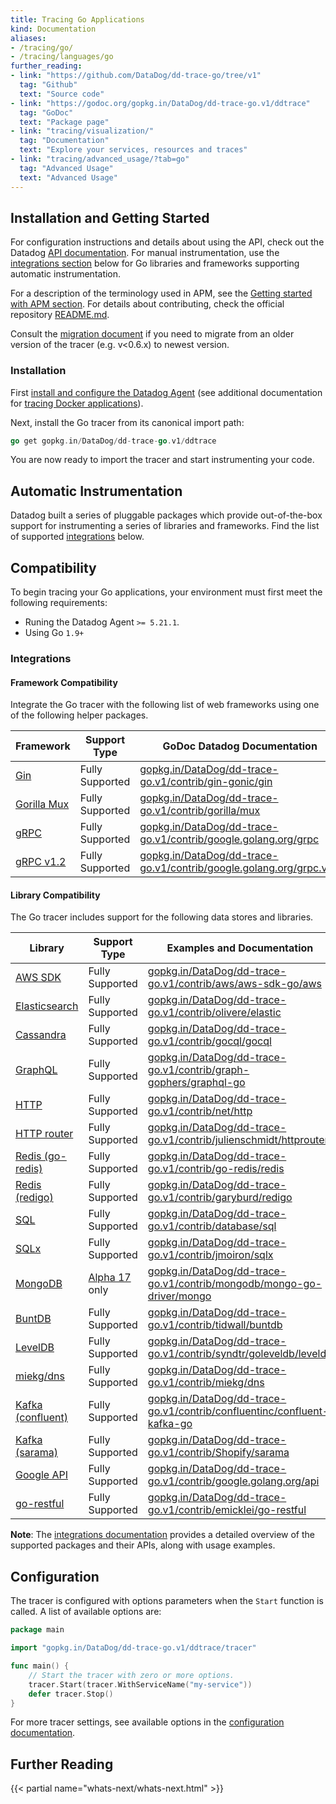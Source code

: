 ```yaml
---
title: Tracing Go Applications
kind: Documentation
aliases:
- /tracing/go/
- /tracing/languages/go
further_reading:
- link: "https://github.com/DataDog/dd-trace-go/tree/v1"
  tag: "Github"
  text: "Source code"
- link: "https://godoc.org/gopkg.in/DataDog/dd-trace-go.v1/ddtrace"
  tag: "GoDoc"
  text: "Package page"
- link: "tracing/visualization/"
  tag: "Documentation"
  text: "Explore your services, resources and traces"
- link: "tracing/advanced_usage/?tab=go"
  tag: "Advanced Usage"
  text: "Advanced Usage"
---
```

## Installation and Getting Started

For configuration instructions and details about using the API, check out the Datadog [API documentation][1]. For manual instrumentation, use the [integrations section](#integrations) below for Go libraries and frameworks supporting automatic instrumentation.

For a description of the terminology used in APM, see the [Getting started with APM section][2]. For details about contributing, check the official repository [README.md][3].

Consult the [migration document][4] if you need to migrate from an older version of the tracer (e.g. v<0.6.x) to newest version.

### Installation
First [install and configure the Datadog Agent][5] (see additional documentation for [tracing Docker applications][6]).

Next, install the Go tracer from its canonical import path:

```go
go get gopkg.in/DataDog/dd-trace-go.v1/ddtrace
```

You are now ready to import the tracer and start instrumenting your code.

## Automatic Instrumentation

Datadog built a series of pluggable packages which provide out-of-the-box support for instrumenting a series of libraries and frameworks. Find the list of supported [integrations](#integrations) below.

## Compatibility
To begin tracing your Go applications, your environment must first meet the following requirements:

* Runing the Datadog Agent `>= 5.21.1`.
* Using Go `1.9+`


### Integrations

#### Framework Compatibility

Integrate the Go tracer with the following list of web frameworks using one of the following helper packages.

| Framework        | Support Type    | GoDoc Datadog Documentation                                              |
|------------------|-----------------|--------------------------------------------------------------------------|
| [Gin][7]         | Fully Supported | [gopkg.in/DataDog/dd-trace-go.v1/contrib/gin-gonic/gin][8]               |
| [Gorilla Mux][9] | Fully Supported | [gopkg.in/DataDog/dd-trace-go.v1/contrib/gorilla/mux][10]                |
| [gRPC][11]       | Fully Supported | [gopkg.in/DataDog/dd-trace-go.v1/contrib/google.golang.org/grpc][12]     |
| [gRPC v1.2][13]  | Fully Supported | [gopkg.in/DataDog/dd-trace-go.v1/contrib/google.golang.org/grpc.v12][14] |

#### Library Compatibility

The Go tracer includes support for the following data stores and libraries.

| Library                 | Support Type        | Examples and Documentation                                                    |
|-------------------------|---------------------|-------------------------------------------------------------------------------|
| [AWS SDK][15]           | Fully Supported     | [gopkg.in/DataDog/dd-trace-go.v1/contrib/aws/aws-sdk-go/aws][16]              |
| [Elasticsearch][17]     | Fully Supported     | [gopkg.in/DataDog/dd-trace-go.v1/contrib/olivere/elastic][18]                 |
| [Cassandra][19]         | Fully Supported     | [gopkg.in/DataDog/dd-trace-go.v1/contrib/gocql/gocql][20]                     |
| [GraphQL][21]           | Fully Supported     | [gopkg.in/DataDog/dd-trace-go.v1/contrib/graph-gophers/graphql-go][22]        |
| [HTTP][23]              | Fully Supported     | [gopkg.in/DataDog/dd-trace-go.v1/contrib/net/http][24]                        |
| [HTTP router][25]       | Fully Supported     | [gopkg.in/DataDog/dd-trace-go.v1/contrib/julienschmidt/httprouter][26]        |
| [Redis (go-redis)][27]  | Fully Supported     | [gopkg.in/DataDog/dd-trace-go.v1/contrib/go-redis/redis][28]                  |
| [Redis (redigo)][29]    | Fully Supported     | [gopkg.in/DataDog/dd-trace-go.v1/contrib/garyburd/redigo][30]                 |
| [SQL][31]               | Fully Supported     | [gopkg.in/DataDog/dd-trace-go.v1/contrib/database/sql][32]                    |
| [SQLx][33]              | Fully Supported     | [gopkg.in/DataDog/dd-trace-go.v1/contrib/jmoiron/sqlx][34]                    |
| [MongoDB][35]           | [Alpha 17][36] only | [gopkg.in/DataDog/dd-trace-go.v1/contrib/mongodb/mongo-go-driver/mongo][37]   |
| [BuntDB][38]            | Fully Supported     | [gopkg.in/DataDog/dd-trace-go.v1/contrib/tidwall/buntdb][39]                  |
| [LevelDB][40]           | Fully Supported     | [gopkg.in/DataDog/dd-trace-go.v1/contrib/syndtr/goleveldb/leveldb][41]        |
| [miekg/dns][42]         | Fully Supported     | [gopkg.in/DataDog/dd-trace-go.v1/contrib/miekg/dns][43]                       |
| [Kafka (confluent)][44] | Fully Supported     | [gopkg.in/DataDog/dd-trace-go.v1/contrib/confluentinc/confluent-kafka-go][45] |
| [Kafka (sarama)][46]    | Fully Supported     | [gopkg.in/DataDog/dd-trace-go.v1/contrib/Shopify/sarama][47]                  |
| [Google API][48]        | Fully Supported     | [gopkg.in/DataDog/dd-trace-go.v1/contrib/google.golang.org/api][49]           |
| [go-restful][50]        | Fully Supported     | [gopkg.in/DataDog/dd-trace-go.v1/contrib/emicklei/go-restful][51]             |

**Note**: The [integrations documentation][52] provides a detailed overview of the supported packages and their APIs, along with usage examples.

## Configuration

The tracer is configured with options parameters when the `Start` function is called. A list of available options are:

```go
package main

import "gopkg.in/DataDog/dd-trace-go.v1/ddtrace/tracer"

func main() {
    // Start the tracer with zero or more options.
    tracer.Start(tracer.WithServiceName("my-service"))
    defer tracer.Stop()
}
```

For more tracer settings, see available options in the [configuration documentation][53].

## Further Reading

{{< partial name="whats-next/whats-next.html" >}}

[1]: https://godoc.org/gopkg.in/DataDog/dd-trace-go.v1/ddtrace
[2]: /tracing/visualization
[3]: https://github.com/DataDog/dd-trace-go/tree/v1#contributing
[4]: https://github.com/DataDog/dd-trace-go/tree/v1/MIGRATING.md
[5]: /tracing/setup
[6]: /tracing/setup/docker
[7]: https://gin-gonic.github.io/gin
[8]: https://godoc.org/gopkg.in/DataDog/dd-trace-go.v1/contrib/gin-gonic/gin
[9]: http://www.gorillatoolkit.org/pkg/mux
[10]: https://godoc.org/gopkg.in/DataDog/dd-trace-go.v1/contrib/gorilla/mux
[11]: https://github.com/grpc/grpc-go
[12]: https://godoc.org/gopkg.in/DataDog/dd-trace-go.v1/contrib/google.golang.org/grpc
[13]: https://github.com/grpc/grpc-go
[14]: https://godoc.org/gopkg.in/DataDog/dd-trace-go.v1/contrib/google.golang.org/grpc.v12
[15]: https://aws.amazon.com/sdk-for-go
[16]: https://godoc.org/gopkg.in/DataDog/dd-trace-go.v1/contrib/aws/aws-sdk-go/aws
[17]: https://github.com/olivere/elastic
[18]: https://godoc.org/gopkg.in/DataDog/dd-trace-go.v1/contrib/olivere/elastic
[19]: https://github.com/gocql/gocql
[20]: https://godoc.org/gopkg.in/DataDog/dd-trace-go.v1/contrib/gocql/gocql
[21]: https://github.com/graph-gophers/graphql-go
[22]: https://godoc.org/gopkg.in/DataDog/dd-trace-go.v1/contrib/graph-gophers/graphql-go
[23]: https://golang.org/pkg/net/http
[24]: https://godoc.org/gopkg.in/DataDog/dd-trace-go.v1/contrib/net/http
[25]: https://github.com/julienschmidt/httprouter
[26]: https://godoc.org/gopkg.in/DataDog/dd-trace-go.v1/contrib/julienschmidt/httprouter
[27]: https://github.com/go-redis/redis
[28]: https://godoc.org/gopkg.in/DataDog/dd-trace-go.v1/contrib/go-redis/redis
[29]: https://github.com/garyburd/redigo
[30]: https://godoc.org/gopkg.in/DataDog/dd-trace-go.v1/contrib/garyburd/redigo
[31]: https://golang.org/pkg/database/sql
[32]: https://godoc.org/gopkg.in/DataDog/dd-trace-go.v1/contrib/database/sql
[33]: https://github.com/jmoiron/sqlx
[34]: https://godoc.org/gopkg.in/DataDog/dd-trace-go.v1/contrib/jmoiron/sqlx
[35]: https://github.com/mongodb/mongo-go-driver
[36]: https://github.com/mongodb/mongo-go-driver/releases/tag/v0.0.17
[37]: https://godoc.org/gopkg.in/DataDog/dd-trace-go.v1/contrib/mongodb/mongo-go-driver/mongo
[38]: https://github.com/tidwall/buntdb
[39]: https://godoc.org/gopkg.in/DataDog/dd-trace-go.v1/contrib/tidwall/buntdb
[40]: https://github.com/syndtr/goleveldb
[41]: https://godoc.org/gopkg.in/DataDog/dd-trace-go.v1/contrib/syndtr/goleveldb/leveldb
[42]: https://github.com/miekg/dns
[43]: https://godoc.org/gopkg.in/DataDog/dd-trace-go.v1/contrib/miekg/dns
[44]: https://github.com/confluentinc/confluent-kafka-go
[45]: https://godoc.org/gopkg.in/DataDog/dd-trace-go.v1/contrib/confluentinc/confluent-kafka-go
[46]: https://github.com/Shopify/sarama
[47]: https://godoc.org/gopkg.in/DataDog/dd-trace-go.v1/contrib/Shopify/sarama
[48]: https://github.com/googleapis/google-api-go-client
[49]: https://godoc.org/gopkg.in/DataDog/dd-trace-go.v1/contrib/google.golang.org/api
[50]: https://github.com/emicklei/go-restful
[51]: https://godoc.org/gopkg.in/DataDog/dd-trace-go.v1/contrib/emicklei/go-restful
[52]: https://godoc.org/gopkg.in/DataDog/dd-trace-go.v1/contrib
[53]: https://godoc.org/gopkg.in/DataDog/dd-trace-go.v1/ddtrace/tracer#StartOption
